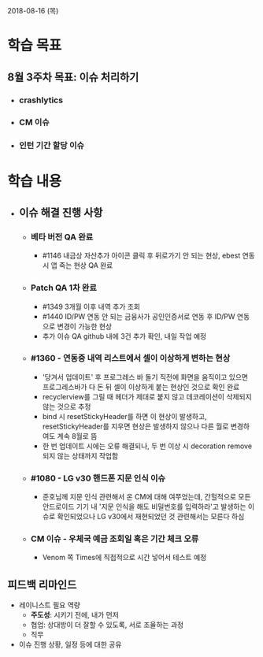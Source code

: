 2018-08-16 (목)

# 학습 목표

## 8월 3주차 목표: 이슈 처리하기

- ### crashlytics

- ### CM 이슈

- ### 인턴 기간 할당 이슈



# 학습 내용

- ## 이슈 해결 진행 사항

  - ### 베타 버전 QA 완료

    - #1146 내금상 자산추가 아이콘 클릭 후 뒤로가기 안 되는 현상, ebest 연동 시 앱 죽는 현상 QA 완료

  - ### Patch QA 1차 완료

    - #1349 3개월 이후 내역 추가 조회
    - #1440 ID/PW 연동 안 되는 금융사가 공인인증서로 연동 후 ID/PW 연동으로 변경이 가능한 현상
    - 추가 이슈 QA github 내에 3건 추가 확인, 내일 작업 예정

  - ### #1360 - 연동중 내역 리스트에서 셀이 이상하게 변하는 현상

    - '당겨서 업데이트' 후 프로그레스 바 돌기 직전에 화면을 움직이고 있으면 프로그레스바가 다 돈 뒤 셀이 이상하게 붙는 현상인 것으로 확인 완료
    - recyclerview를 그릴 때 헤더가 제대로 붙지 않고 데코레이션이 삭제되지 않는 것으로 추정
    - bind 시 resetStickyHeader를 하면 이 현상이 발생하고, resetStickyHeader를 지우면 현상은 발생하지 않으나 다른 월로 변경하여도 계속 8월로 뜸
    - 한 번 업데이트 시에는 오류 해결되나, 두 번 이상 시 decoration remove 되지 않는 상태까지 작업함

  - ### #1080 - LG v30 핸드폰 지문 인식 이슈

    - 준호님께 지문 인식 관련해서 온 CM에 대해 여쭈었는데, 간헐적으로 모든 안드로이드 기기 내 '지문 인식을 해도 비밀번호를 입력하라'고 발생하는 이슈로 확인되었으나 LG v30에서 재현되었던 것 관련해서는 모른다 하심

  - ### CM 이슈 - 우체국 예금 조회일 혹은 기간 체크 오류

    - Venom 쪽 Times에 직접적으로 시간 넣어서 테스트 예정

  

## 피드백 리마인드

- 레이니스트 필요 역량
  - **주도성**: 시키기 전에, 내가 먼저
  - 협업: 상대방이 더 잘할 수 있도록, 서로 조율하는 과정
  - 직무
- 이슈 진행 상황, 일정 등에 대한 공유

